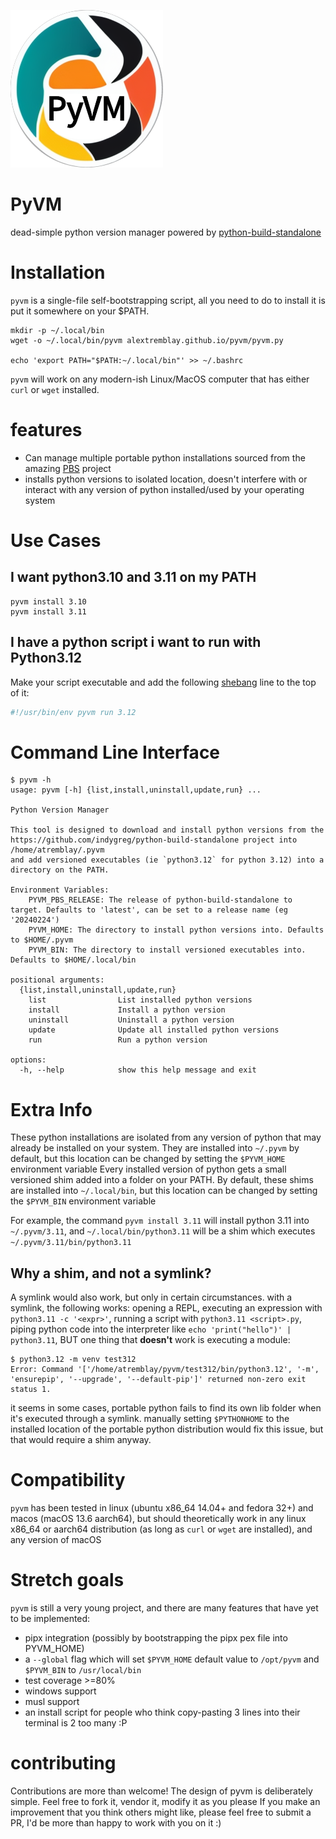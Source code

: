 ![PyVM Logo](logo.png)

# PyVM
dead-simple python version manager powered by [python-build-standalone](https://github.com/indygreg/python-build-standalone)

# Installation

`pyvm` is a single-file self-bootstrapping script, all you need to do to install it is put it somewhere on your $PATH.

```console
mkdir -p ~/.local/bin
wget -o ~/.local/bin/pyvm alextremblay.github.io/pyvm/pyvm.py

echo 'export PATH="$PATH:~/.local/bin"' >> ~/.bashrc
```

`pyvm` will work on any modern-ish Linux/MacOS computer that has either `curl` or `wget` installed.

# features
- Can manage multiple portable python installations sourced from the amazing [PBS](https://github.com/indygreg/python-build-standalone) project
- installs python versions to isolated location, doesn't interfere with or interact with any version of python installed/used by your operating system

# Use Cases

## I want python3.10 and 3.11 on my PATH

```console
pyvm install 3.10
pyvm install 3.11
```

## I have a python script i want to run with Python3.12

Make your script executable and add the following [shebang](https://linuxhandbook.com/shebang/) line to the top of it:

```sh
#!/usr/bin/env pyvm run 3.12
```

# Command Line Interface

```console
$ pyvm -h
usage: pyvm [-h] {list,install,uninstall,update,run} ...

Python Version Manager

This tool is designed to download and install python versions from the 
https://github.com/indygreg/python-build-standalone project into /home/atremblay/.pyvm
and add versioned executables (ie `python3.12` for python 3.12) into a directory on the PATH.

Environment Variables:
    PYVM_PBS_RELEASE: The release of python-build-standalone to target. Defaults to 'latest', can be set to a release name (eg '20240224')
    PYVM_HOME: The directory to install python versions into. Defaults to $HOME/.pyvm
    PYVM_BIN: The directory to install versioned executables into. Defaults to $HOME/.local/bin

positional arguments:
  {list,install,uninstall,update,run}
    list                List installed python versions
    install             Install a python version
    uninstall           Uninstall a python version
    update              Update all installed python versions
    run                 Run a python version

options:
  -h, --help            show this help message and exit
```

# Extra Info

These python installations are isolated from any version of python that may already be installed on your system. They are installed into `~/.pyvm` by default, but this location can be changed by setting the `$PYVM_HOME` environment variable
Every installed version of python gets a small versioned shim added into a folder on your PATH. By default, these shims are installed into `~/.local/bin`, but this location can be changed by setting the `$PYVM_BIN` environment variable

For example, the command `pyvm install 3.11` will install python 3.11 into `~/.pyvm/3.11`, and `~/.local/bin/python3.11` will be a shim which executes `~/.pyvm/3.11/bin/python3.11`

## Why a shim, and not a symlink?
A symlink would also work, but only in certain circumstances. with a symlink, the following works: opening a REPL, executing an expression with `python3.11 -c '<expr>'`, running a script with `python3.11 <script>.py`, piping python code into the interpreter like `echo 'print("hello")' | python3.11`, BUT one thing that **doesn't** work is executing a module:
```console
$ python3.12 -m venv test312
Error: Command '['/home/atremblay/pyvm/test312/bin/python3.12', '-m', 'ensurepip', '--upgrade', '--default-pip']' returned non-zero exit status 1.
```
it seems in some cases, portable python fails to find its own lib folder when it's executed through a symlink. manually setting `$PYTHONHOME` to the installed location of the portable python distribution would fix this issue, but that would require a shim anyway.


# Compatibility
`pyvm` has been tested in linux (ubuntu x86_64 14.04+ and fedora 32+) and macos (macOS 13.6 aarch64), but should theoretically work in any linux x86_64 or aarch64 distribution (as long as `curl` or `wget` are installed), and any version of macOS

# Stretch goals
`pyvm` is still a very young project, and there are many features that have yet to be implemented:

- pipx integration (possibly by bootstrapping the pipx pex file into PYVM_HOME)
- a `--global` flag which will set `$PYVM_HOME` default value to `/opt/pyvm` and `$PYVM_BIN` to `/usr/local/bin`
- test coverage >=80%
- windows support
- musl support
- an install script for people who think copy-pasting 3 lines into their terminal is 2 too many :P

# contributing
Contributions are more than welcome! The design of pyvm is deliberately simple. Feel free to fork it, vendor it, modify it as you please
If you make an improvement that you think others might like, please feel free to submit a PR, I'd be more than happy to work with you on it :)

